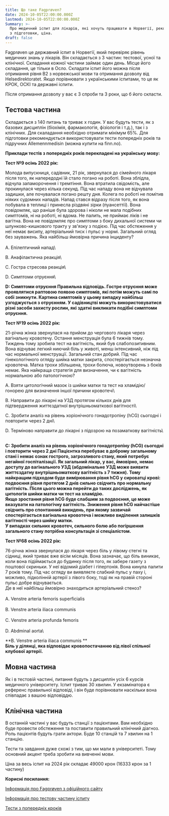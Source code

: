 ```yaml
---
title: Що таке Fagprøven?
date: 2024-10-05T22:00:00.000Z
lastmod: 2024-10-05T22:00:00.000Z
Summary: >-
  Про медичний іспит для лікарів, які хочуть працювати в Норвегії, рекомендації
  з підготовки, ціна.
draft: false
---
```


Fagprøven це державний іспит в Норвегії, який перевіряє рівень медичних знань у лікарів. Він складається з 3 частин: тестової, усної та клінічної.  Складання кожної частини займає один день. Місце його складання, це тільки в Осло. Складати іспит його можна після отримання рівня В2 з норвежської мови та отримання дозволу від Helsedirektoratet. Якщо порівнювати з українськими іспитами, то це як КРОК, ОСКІ та державні іспити.

Після отримання дозволу у вас є 3 спроби та 3 роки, що б його скласти.

## Тестова частина

Складається з 140 питань та триває х годин. У вас будуть тести, як з базових дисциплін (біохімія, фармакологія, фізіологія і т.д.), так і з клінічних. Для скаладання необхідно отримати мінімум 65%. Для підготовки рекомендується використовувати тести попередніх років та підручних Allemennmedisin (можна купити на finn.no).

**Приклади тестів з попередніх років перекладені на українську мову:**

**Тест №9 осінь 2022 рік:**

Молода випускниця, садівник, 21 рік, звернулася до сімейного лікаря після того, як напередодні їй стало погано на роботі. Вона зблідла, відчула запаморочення і тремтіння. Вона втратила свідомість, але прокинулася через кілька секунд. Під час нападу вона не відчувала задишки, але почувалася погано решту дня. Колега по роботі не помітив ніяких судомних нападів. Напад стався відразу після того, як вона побувала в теплиці і принесла різдвяні зірки (пуансеттії). Вона повідомляє, що раніше була здорова і ніколи не мала подібних симптомів, ні на роботі, ні вдома. Не палить, не приймає ліків і не вагітна. Вона не повідомляє про симптоми з боку дихальної системи чи шлунково-кишкового тракту у зв'язку з подією. Під час обстеження у неї немає висипу, артеріальний тиск і пульс у нормі. Загальний огляд без зауважень. Яка найбільш ймовірна причина інциденту?\
\
A. Епілептичний напад\\

B. Анафілактична реакція\\

C. Гостра стресова реакція\\

D. Симптоми отруєння\\

**D: Симптоми отруєння
Правильна відповідь. Гостре отруєння може проявлятися раптовою появою симптомів, які потім можуть самі по собі зникнути. Картина симптомів у цьому випадку найбільш узгоджується з отруєнням. У садівництві можуть використовуватися різні засоби захисту рослин, які здатні викликати подібні симптоми отруєння.**

**Тест №19 осінь 2022 рік:**

21-річна жінка звернулася на прийом до чергового лікаря через вагінальну кровотечу. Остання менструація була 6 тижнів тому. Тиждень тому зробила тест на вагітність, який був слабопозитивним. Вона відчуває легкий ниючий біль у животі, менш інтенсивний, ніж під час нормальної менструації. Загальний стан добрий. Під час гінекологічного огляду шийка матки закрита, спостерігається незначна кровотеча. Матка трохи збільшена, трохи болюча, новоутворень з боків немає.
Яка найкраща стратегія для визначення, чи є вагітність нормальною або патологічною?

A. Взяти цитологічний мазок із шийки матки та тест на хламідію/гонорею для визначення іншої причини кровотечі\

B. Направити до лікарні на УЗД протягом кількох днів для підтвердження життєздатної внутрішньоматкової вагітності\

C. Зробити аналіз на рівень хоріонічного гонадотропіну (hCG) сьогодні і повторити через 2 дні\

D. Терміново направити до лікарні з підозрою на позаматкову вагітність\


\
**C: Зробити аналіз на рівень хоріонічного гонадотропіну (hCG) сьогодні і повторити через 2 дні
Пацієнтка перебуває в доброму загальному стані і немає ознак гострого, загрозливого стану, який потребує негайної госпіталізації. Як загальний лікар, у вас, ймовірно, немає доступу до вагінального УЗД (абдомінальне УЗД може виявити життєздатну внутрішньоматкову вагітність з 7 тижня). Тому найкращим підходом буде вимірювання рівня hCG у сироватці крові: подвоєння рівня протягом 2 днів сильно свідчить про нормальну вагітність. Після цього можна перейти до таких досліджень, як цитологія шийки матки чи тест на хламідію.**\
**Якщо зростання рівня hCG буде слабшим за подвоєння, це може вказувати на патологічну вагітність. Зниження рівня hCG найчастіше свідчить про спонтанний викидень, при якому зазвичай спостерігається вагінальна кровотеча і можливе виділення залишків вагітності через шийку матки.**\
**У випадках сильних кровотеч, сильного болю або погіршення загального стану потрібна консультація зі спеціалістом.**

**Тест №68 осінь 2022 рік:**

76-річна жінка звернулася до лікаря через біль у лівому стегні та сідниці, який триває вже вісім місяців. Вона зазначає, що біль виникає, коли вона підіймається до будинку після того, як забере газету з поштової скриньки. У неї відомий діабет і гіпертонія. Вона кинула палити 7 років тому. Під час огляду ви виявляєте слабкий пульс у паху і, можливо, підколінній артерії з лівого боку, тоді як на правій стороні пульс добре відчувається.\
Де в неї найбільш ймовірно знаходиться артеріальний стеноз?\
\
A. Venstre arteria femoris superficialis \
\
B. Venstre arteria iliaca communis \
\
C. Venstre arteria profunda femoris \
\
D. Abdminal aorta\


**B. Venstre arteria iliaca communis **\
**Біль у ділянці, яка відповідає кровопостачанню від лівої спільної клубової артерії.**

## Мовна частина

Як і в тестовій частині, питання будуть з дисциплін усіх 6 курсів медичного університету. Іспит триває 30 хвилин. У екзамінатора є референс правильної відповіді, і він буде порівнювати наскільки вона співпадає з вашою відповіддю.

## Клінічна частина

В останній частині у вас будуть станції з пацієнтами. Вам необхідно буде провести обстеження та поставити правильний клінічний діагноз.  Роль пацієнтів будуть грати актори. Буде 10 станцій та 7 хвилин на 1 станцію.

Тести та завдання дуже схожі з тим, що ми мали в університеті. Тому основний акцент треба зробити на вивченні мови.

Ціна за весь іспит на 2024 рік складає 49000 крон (16333 крон за 1 частину)

**Корисні посилання:**

[Інформація про Fagprøven з офіційного сайту](https://www.med.uio.no/studier/fagproven/)

[Інформація про тестову частину іспиту](https://www.med.uio.no/studier/fagproven/digital-skriftlig-eksamen-for-fagproven/)

[Тести з попередніх кроків](https://www.uio.no/studier/program/medisin/tidligere-eksamensoppgaver/fagproven/)
